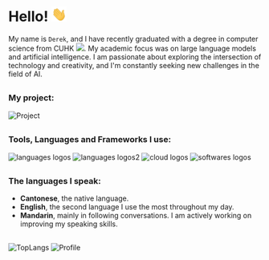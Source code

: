 # Hello! <img src= "https://github.com/derek33125/derek33125/blob/main/wave.gif" width="30px"/>
My name is `Derek`, and I have recently graduated with a degree in computer science from CUHK <img src="https://www.cuhk.edu.hk/english/images/aboutus/logo.jpg" width="20"/>. My academic focus was on large language models and artificial intelligence. I am passionate about exploring the intersection of technology and creativity, and I'm constantly seeking new challenges in the field of AI.

<h2></h2>

### My project:
<img alt="Project" src="https://github-readme-stats.vercel.app/api/pin?username=derek33125&repo=wiki"/>

<h2></h2>

### Tools, Languages and Frameworks I use:
<img src="https://skillicons.dev/icons?i=python,pytorch,java,c" alt="languages logos" />
<img src="https://skillicons.dev/icons?i=html,js,latex,ubuntu" alt="languages logos2" />
<img src="https://skillicons.dev/icons?i=aws,azure,firebase,gcp" alt="cloud logos" />
<img src="https://skillicons.dev/icons?i=ps,ai,figma,discord" alt="softwares logos" />
<h2></h2>

### The languages I speak:
- **Cantonese**, the native language.
- **English**, the second language I use the most throughout my day.
- **Mandarin**, mainly in following conversations. I am actively working on improving my speaking skills.
<h2></h2>
<img alt="TopLangs" src="https://github-readme-stats.vercel.app/api/top-langs/?username=derek33125&layout=compact&theme=dark&hide_border=true">
<img alt="Profile" src="https://github-readme-stats.vercel.app/api?username=derek33125&layout=compact&theme=dark&hide_border=true">
